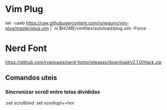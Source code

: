 
# Vim Plug

iwr -useb https://raw.githubusercontent.com/junegunn/vim-plug/master/plug.vim |`
    ni $HOME/vimfiles/autoload/plug.vim -Force

# Nerd Font
https://github.com/ryanoasis/nerd-fonts/releases/download/v2.1.0/Hack.zip

## Comandos uteis
### Sincronizar scroll entre telas divididas
:set scrollbind
:set scrollopt+=hor
